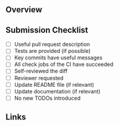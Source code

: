 ## Overview

<!-- Describe your changes briefly here, with some context as to why this is needed. -->

## Submission Checklist

<!-- Please check all the boxes that apply to your pull request. -->

- [ ] Useful pull request description
- [ ] Tests are provided (if possible)
- [ ] Key commits have useful messages
- [ ] All check jobs of the CI have succeeded
- [ ] Self-reviewed the diff
- [ ] Reviewer requested
- [ ] Update README file (if relevant)
- [ ] Update documentation (if relevant)
- [ ] No new TODOs introduced

## Links

<!--
- Link any relevant Confluence or additional Jira tickets if need be
- If your PR closes some of the existing issues, please add links to them here.
  Mentioned issues will be automatically closed.
  Usage: "Closes #<issue number>", or "Closes (paste link of issue)"
-->

